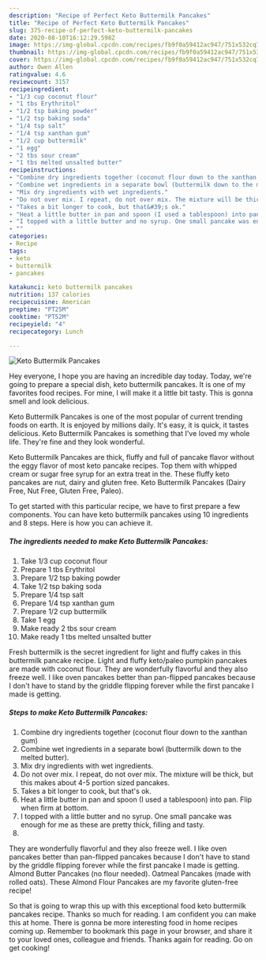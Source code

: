 ```yaml
---
description: "Recipe of Perfect Keto Buttermilk Pancakes"
title: "Recipe of Perfect Keto Buttermilk Pancakes"
slug: 375-recipe-of-perfect-keto-buttermilk-pancakes
date: 2020-08-10T16:12:29.598Z
image: https://img-global.cpcdn.com/recipes/fb9f0a59412ac947/751x532cq70/keto-buttermilk-pancakes-recipe-main-photo.jpg
thumbnail: https://img-global.cpcdn.com/recipes/fb9f0a59412ac947/751x532cq70/keto-buttermilk-pancakes-recipe-main-photo.jpg
cover: https://img-global.cpcdn.com/recipes/fb9f0a59412ac947/751x532cq70/keto-buttermilk-pancakes-recipe-main-photo.jpg
author: Owen Allen
ratingvalue: 4.6
reviewcount: 3157
recipeingredient:
- "1/3 cup coconut flour"
- "1 tbs Erythritol"
- "1/2 tsp baking powder"
- "1/2 tsp baking soda"
- "1/4 tsp salt"
- "1/4 tsp xanthan gum"
- "1/2 cup buttermilk"
- "1 egg"
- "2 tbs sour cream"
- "1 tbs melted unsalted butter"
recipeinstructions:
- "Combine dry ingredients together (coconut flour down to the xanthan gum)"
- "Combine wet ingredients in a separate bowl (buttermilk down to the melted butter)."
- "Mix dry ingredients with wet ingredients."
- "Do not over mix. I repeat, do not over mix. The mixture will be thick, but this makes about 4-5 portion sized pancakes."
- "Takes a bit longer to cook, but that&#39;s ok."
- "Heat a little butter in pan and spoon (I used a tablespoon) into pan. Flip when firm at bottom."
- "I topped with a little butter and no syrup. One small pancake was enough for me as these are pretty thick, filling and tasty."
- ""
categories:
- Recipe
tags:
- keto
- buttermilk
- pancakes

katakunci: keto buttermilk pancakes 
nutrition: 137 calories
recipecuisine: American
preptime: "PT25M"
cooktime: "PT52M"
recipeyield: "4"
recipecategory: Lunch

---
```



![Keto Buttermilk Pancakes](https://img-global.cpcdn.com/recipes/fb9f0a59412ac947/751x532cq70/keto-buttermilk-pancakes-recipe-main-photo.jpg)

Hey everyone, I hope you are having an incredible day today. Today, we're going to prepare a special dish, keto buttermilk pancakes. It is one of my favorites food recipes. For mine, I will make it a little bit tasty. This is gonna smell and look delicious.

Keto Buttermilk Pancakes is one of the most popular of current trending foods on earth. It is enjoyed by millions daily. It's easy, it is quick, it tastes delicious. Keto Buttermilk Pancakes is something that I've loved my whole life. They're fine and they look wonderful.

Keto Buttermilk Pancakes are thick, fluffy and full of pancake flavor without the eggy flavor of most keto pancake recipes. Top them with whipped cream or sugar free syrup for an extra treat in the. These fluffy keto pancakes are nut, dairy and gluten free. Keto Buttermilk Pancakes (Dairy Free, Nut Free, Gluten Free, Paleo).


To get started with this particular recipe, we have to first prepare a few components. You can have keto buttermilk pancakes using 10 ingredients and 8 steps. Here is how you can achieve it.

<!--inarticleads1-->

##### The ingredients needed to make Keto Buttermilk Pancakes:

1. Take 1/3 cup coconut flour
1. Prepare 1 tbs Erythritol
1. Prepare 1/2 tsp baking powder
1. Take 1/2 tsp baking soda
1. Prepare 1/4 tsp salt
1. Prepare 1/4 tsp xanthan gum
1. Prepare 1/2 cup buttermilk
1. Take 1 egg
1. Make ready 2 tbs sour cream
1. Make ready 1 tbs melted unsalted butter


Fresh buttermilk is the secret ingredient for light and fluffy cakes in this buttermilk pancake recipe. Light and fluffy keto/paleo pumpkin pancakes are made with coconut flour. They are wonderfully flavorful and they also freeze well. I like oven pancakes better than pan-flipped pancakes because I don&#39;t have to stand by the griddle flipping forever while the first pancake I made is getting. 

<!--inarticleads2-->

##### Steps to make Keto Buttermilk Pancakes:

1. Combine dry ingredients together (coconut flour down to the xanthan gum)
1. Combine wet ingredients in a separate bowl (buttermilk down to the melted butter).
1. Mix dry ingredients with wet ingredients.
1. Do not over mix. I repeat, do not over mix. The mixture will be thick, but this makes about 4-5 portion sized pancakes.
1. Takes a bit longer to cook, but that&#39;s ok.
1. Heat a little butter in pan and spoon (I used a tablespoon) into pan. Flip when firm at bottom.
1. I topped with a little butter and no syrup. One small pancake was enough for me as these are pretty thick, filling and tasty.
1. 


They are wonderfully flavorful and they also freeze well. I like oven pancakes better than pan-flipped pancakes because I don&#39;t have to stand by the griddle flipping forever while the first pancake I made is getting. Almond Butter Pancakes (no flour needed). Oatmeal Pancakes (made with rolled oats). These Almond Flour Pancakes are my favorite gluten-free recipe! 

So that is going to wrap this up with this exceptional food keto buttermilk pancakes recipe. Thanks so much for reading. I am confident you can make this at home. There is gonna be more interesting food in home recipes coming up. Remember to bookmark this page in your browser, and share it to your loved ones, colleague and friends. Thanks again for reading. Go on get cooking!
